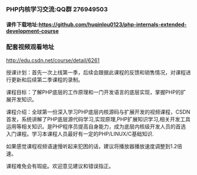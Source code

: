 ### PHP内核学习交流:QQ群 276949503

#### 课件下载地址:https://github.com/huqinlou0123/php-internals-extended-development-course


### 配套视频观看地址
http://edu.csdn.net/course/detail/6261

授课计划：首先一次上线第一季，后续会跟据此课程的反馈和销售情况，对课程进行更新和后续第二季课程的录制。

课程目标：了解PHP底层的工作原理和一门开发语言的底层实现，掌握PHP的扩展开发知识。

课程介绍：全球第一份深入学习PHP底层内核源码与扩展开发的视频课程，CSDN首发，系统讲解了PHP底层源代码学习,实现原理,PHP扩展知识学习,相关开发工具运用等相关知识。是PHP程序员提高自身能力，成为底层内核级开发人员的首选入门课程。学习本课程人员最好有一定的PHP/LINUX/C基础知识.

如果感觉课程视频语速慢听起来犯困的话，建议将播放器播放速度调整到1.2倍速。

课程难免会有瑕疵。欢迎意见建议和错误指正。
